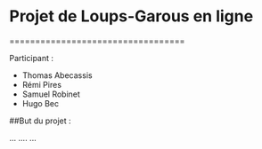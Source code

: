 # Projet de Loups-Garous en ligne
==================================

Participant :

- Thomas Abecassis
- Rémi Pires
- Samuel Robinet
- Hugo Bec

##But du projet :

...
....
...
